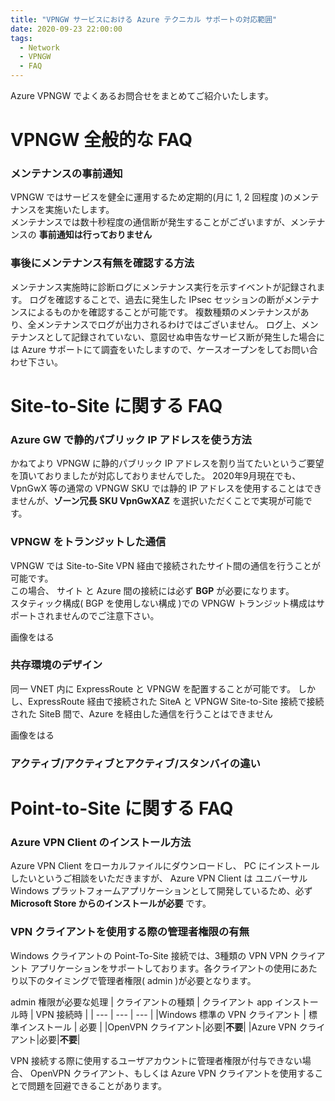 ```yaml
---
title: "VPNGW サービスにおける Azure テクニカル サポートの対応範囲"
date: 2020-09-23 22:00:00
tags:
  - Network
  - VPNGW
  - FAQ
---
```


Azure VPNGW でよくあるお問合せをまとめてご紹介いたします。

# VPNGW 全般的な FAQ
### メンテナンスの事前通知
VPNGW ではサービスを健全に運用するため定期的(月に 1, 2 回程度 )のメンテナンスを実施いたします。  
メンテナンスでは数十秒程度の通信断が発生することがございますが、メンテナンスの __事前通知は行っておりません__

### 事後にメンテナンス有無を確認する方法
メンテナンス実施時に診断ログにメンテナンス実行を示すイベントが記録されます。
ログを確認することで、過去に発生した IPsec セッションの断がメンテナンスによるものかを確認することが可能です。
複数種類のメンテナンスがあり、全メンテナンスでログが出力されるわけではございません。
ログ上、メンテナンスとして記録されていない、意図せぬ申告なサービス断が発生した場合には Azure サポートにて調査をいたしますので、ケースオープンをしてお問い合わせ下さい。


# Site-to-Site に関する FAQ
### Azure GW で静的パブリック IP アドレスを使う方法
かねてより VPNGW に静的パブリック IP アドレスを割り当てたいというご要望を頂いておりましたが対応しておりませんでした。
2020年9月現在でも、VpnGwX 等の通常の VPNGW SKU では静的 IP アドレスを使用することはできませんが、__ゾーン冗長 SKU VpnGwXAZ__ を選択いただくことで実現が可能です。

### VPNGW をトランジットした通信
VPNGW では Site-to-Site VPN 経由で接続されたサイト間の通信を行うことが可能です。  
この場合、 サイト と Azure 間の接続には必ず __BGP__ が必要になります。  
スタティック構成( BGP を使用しない構成 )での VPNGW トランジット構成はサポートされませんのでご注意下さい。

画像をはる

### 共存環境のデザイン
同一 VNET 内に ExpressRoute と VPNGW を配置することが可能です。
しかし、ExpressRoute 経由で接続された SiteA と VPNGW Site-to-Site 接続で接続された SiteB 間で、Azure を経由した通信を行うことはできません

画像をはる

### アクティブ/アクティブとアクティブ/スタンバイの違い

# Point-to-Site に関する FAQ
### Azure VPN Client のインストール方法
Azure VPN Client をローカルファイルにダウンロードし、 PC にインストールしたいというご相談をいただきますが、 Azure VPN Client は ユニバーサル Windows プラットフォームアプリケーションとして開発しているため、必ず __Microsoft Store からのインストールが必要__ です。

### VPN クライアントを使用する際の管理者権限の有無
Windows クライアントの Point-To-Site 接続では、3種類の VPN VPN クライアント アプリケーションをサポートしております。各クライアントの使用にあたり以下のタイミングで管理者権限( admin )が必要となります。

admin 権限が必要な処理
| クライアントの種類 | クライアント app インストール時 | VPN 接続時 |
| --- | --- | --- | 
|Windows 標準の VPN クライアント | 標準インストール | 必要 |
|OpenVPN クライアント|必要|__不要__|
|Azure VPN クライアント|必要|__不要__|

VPN 接続する際に使用するユーザアカウントに管理者権限が付与できない場合、 OpenVPN クライアント、もしくは Azure VPN クライアントを使用することで問題を回避できることがあります。



